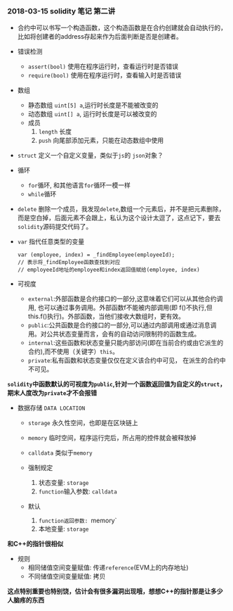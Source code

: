 ### 2018-03-15 solidity 笔记  第二讲

+ 合约中可以书写一个构造函数，这个构造函数是在合约创建就会自动执行的，比如将创建者的address存起来作为后面判断是否是创建者。
+ 错误检测
	* `assert(bool)` 使用在程序运行时，查看运行时是否错误
	* `require(bool)` 使用在程序运行时，查看输入时是否错误

+ 数组
	* 静态数组 `uint[5] a`,运行时长度是不能被改变的
	* 动态数组 `uint[] a`, 运行时长度是可以被改变的
	* 成员
		1. `length` 长度
		2. `push` 向尾部添加元素，只能在动态数组中使用

+ `struct` 定义一个自定义变量，类似于`js`的 `json`对象？
+ 循环
	* `for`循环, 和其他语言`for`循环一模一样
	* `while`循环
+ `delete` 删除一个成员，我发现`delete`,数组一个元素后，并不是把元素删除，而是空白掉，后面元素不会跟上，私认为这个设计太逗了，这点记下，要去`solidity`源码提交代码了。
+ `var` 指代任意类型的变量

	```
	var (employee, index) = _findEmployee(employeeId);
	// 表示将_findEmployee函数查找到对应
	// employeeId地址的employee和index返回值赋给(employee, index)
	```
+ 可视度
	* `external`:外部函数是合约接口的一部分,这意味着它们可以从其他合约调用, 也可以通过事务调用。外部函数f不能被内部调用(即 f()不执行,但this.f()执行)。外部函数，当他们接收大数组时，更有效。
	* `public`:公共函数是合约接口的一部分,可以通过内部调用或通过消息调用。对公共状态变量而言，会有的自动访问限制符的函数生成。
	* `internal`:这些函数和状态变量只能内部访问(即在当前合约或由它派生的合约),而不使用（关键字）`this`。
	* `private`:私有函数和状态变量仅仅在定义该合约中可见， 在派生的合约中不可见。

**`solidity`中函数默认的可视度为`public`,针对一个函数返回值为自定义的`struct`，期末人度改为`private`才不会报错**

+ 数据存储 `DATA LOCATION`
	* `storage` 永久性空间，也即是在区块链上
	* `memory` 临时空间，程序运行完后，所占用的控件就会被释放掉
	* `calldata` 类似于`memory`

	* 强制规定
		1. 状态变量: `storage`
		2. `function`输入参数: `calldata`
	* 默认
		1. `function返回参数: `memory`
		2. 本地变量: `storage`

**和C++的指针很相似**

+ 规则
	* 相同储值空间变量赋值: 传递`reference`(EVM上的内存地址)
	* 不同储值空间变量赋值: 拷贝

**这点特别重要也特别饶，估计会有很多漏洞出现哦，想想C++的指针那是让多少人脑疼的东西**
